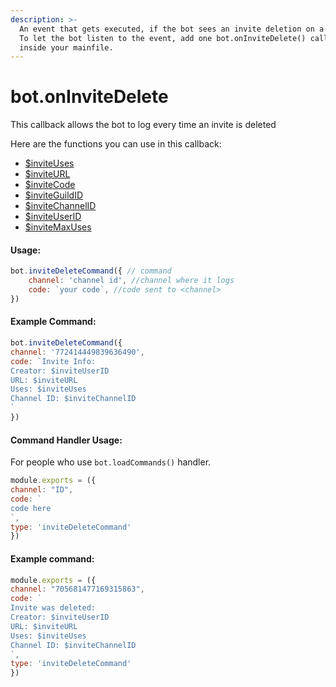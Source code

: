 ```yaml
---
description: >-
  An event that gets executed, if the bot sees an invite deletion on a server.
  To let the bot listen to the event, add one bot.onInviteDelete() callback
  inside your mainfile.
---
```


# bot.onInviteDelete

This callback allows the bot to log every time an invite is deleted

Here are the functions you can use in this callback:

* [$inviteUses ](../functions/usdinviteuses.md)
* [$inviteURL ](../functions/usdinviteurl.md)
* [$inviteCode](../functions/usdinvitecode.md) 
* [$inviteGuildID](../functions/usdinviteguildid.md)
* [$inviteChannelID ](../functions/usdinvitechannelid.md)
* [$inviteUserID ](../functions/usdinviteuserid.md)
* [$inviteMaxUses](../functions/usdinvitemaxuses.md)

#### Usage:

```javascript
bot.inviteDeleteCommand({ // command
    channel: 'channel id', //channel where it logs
    code: `your code`, //code sent to <channel>
})
```

#### Example Command:

```javascript
bot.inviteDeleteCommand({ 
channel: '772414449839636490', 
code: `Invite Info:
Creator: $inviteUserID
URL: $inviteURL
Uses: $inviteUses
Channel ID: $inviteChannelID
` 
}) 
```

#### Command Handler Usage:
For people who use `bot.loadCommands()` handler.
```javascript
module.exports = ({
channel: "ID",
code: `
code here
`,
type: 'inviteDeleteCommand'
})
```
#### Example command:

```javascript
module.exports = ({
channel: "705681477169315863",
code: `
Invite was deleted:
Creator: $inviteUserID
URL: $inviteURL
Uses: $inviteUses
Channel ID: $inviteChannelID
`,
type: 'inviteDeleteCommand'
})
```
